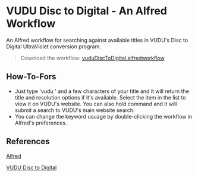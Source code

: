 # VUDU Disc to Digital - An Alfred Workflow

An Alfred workflow for searching against available titles in VUDU's Disc to Digital UltraViolet conversion program.

> Download the workflow: [vuduDiscToDigital.alfredworkflow](https://github.com/tylers/alfred-vudu-disc-to-digital/raw/master/vuduDiscToDigital.alfredworkflow)

## How-To-Fors

* Just type 'vudu ' and a few characters of your title and it will return the title and resolution options if it's available. Select the item in the list to view it on VUDU's website. You can also hold command and it will submit a search to VUDU's main website search.
* You can change the keyword usuage by double-clicking the workflow in Alfred's preferences.

## References

[Alfred](http://www.alfredapp.com)

[VUDU Disc to Digital](http://www.vudu.com/in_home_disc_to_digital.html)
